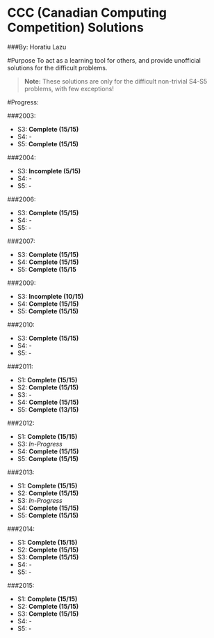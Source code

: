 # CCC (Canadian Computing Competition) Solutions
###By: Horatiu Lazu

#Purpose
To act as a learning tool for others, and provide unofficial solutions for the difficult problems.
> **Note:** These solutions are only for the difficult non-trivial S4-S5 problems, with few exceptions!

#Progress:

###2003:
* S3: **Complete (15/15)**
* S4: -
* S5: **Complete (15/15)**

###2004:
* S3: **Incomplete (5/15)**
* S4: -
* S5: -

###2006:
* S3: **Complete (15/15)**
* S4: -
* S5: -

###2007:
* S3: **Complete (15/15)**
* S4: **Complete (15/15)**
* S5: **Complete (15/15**

###2009:
* S3: **Incomplete (10/15)**
* S4: **Complete (15/15)**
* S5: **Complete (15/15)**

###2010:
* S3: **Complete (15/15)**
* S4: -
* S5: -

###2011:
* S1: **Complete (15/15)**
* S2: **Complete (15/15)**
* S3: -
* S4: **Complete (15/15)**
* S5: **Complete (13/15)**

###2012:
* S1: **Complete (15/15)**
* S3: _In-Progress_
* S4: **Complete (15/15)**
* S5: **Complete (15/15)**

###2013:
* S1: **Complete (15/15)**
* S2: **Complete (15/15)**
* S3: _In-Progress_
* S4: **Complete (15/15)**
* S5: **Complete (15/15)**

###2014:
* S1: **Complete (15/15)**
* S2: **Complete (15/15)**
* S3: **Complete (15/15)**
* S4: -
* S5: -

###2015:
* S1: **Complete (15/15)**
* S2: **Complete (15/15)**
* S3: **Complete (15/15)**
* S4: -
* S5: -

